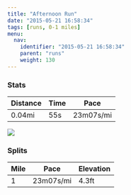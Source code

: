 ```yaml
---
title: "Afternoon Run"
date: "2015-05-21 16:58:34"
tags: [runs, 0-1 miles]
menu:
  nav:
    identifier: "2015-05-21 16:58:34"
    parent: "runs"
    weight: 130
---
```


### Stats

| Distance | Time | Pace |
|----------|------|------|
|0.04mi|55s|23m07s/mi|

<img src='https://maps.googleapis.com/maps/api/staticmap?maptype=roadmap&path=enc:ka{dIljvNKlD&key=AIzaSyC1MId7bFpkLXNAaYhBSTb8jLyiSqzbDtM&size=800x800&markers=color:yellow|label:S|53.39174,-2.57719&markers=color:green|label:F|53.391799999999996,-2.57806'>

### Splits

| Mile | Pace | Elevation |
|------|------|-----------|
|1|23m07s/mi|4.3ft|
